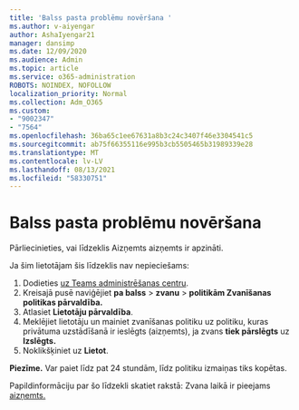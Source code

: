 ```yaml
---
title: 'Balss pasta problēmu novēršana '
ms.author: v-aiyengar
author: AshaIyengar21
manager: dansimp
ms.date: 12/09/2020
ms.audience: Admin
ms.topic: article
ms.service: o365-administration
ROBOTS: NOINDEX, NOFOLLOW
localization_priority: Normal
ms.collection: Adm_O365
ms.custom:
- "9002347"
- "7564"
ms.openlocfilehash: 36ba65c1ee67631a8b3c24c3407f46e3304541c5
ms.sourcegitcommit: ab75f66355116e995b3cb5505465b31989339e28
ms.translationtype: MT
ms.contentlocale: lv-LV
ms.lasthandoff: 08/13/2021
ms.locfileid: "58330751"
---
```

# <a name="troubleshooting-voicemail"></a>Balss pasta problēmu novēršana

Pārliecinieties, vai līdzeklis Aizņemts aizņemts ir apzināti.

Ja šim lietotājam šis līdzeklis nav nepieciešams:

1. Dodieties [uz Teams administrēšanas centru](https://admin.teams.microsoft.com/policies/calling).
1. Kreisajā pusē naviģējiet **pa balss**  >  **zvanu**  >  **politikām Zvanīšanas** **politikas pārvaldība.**
1. Atlasiet **Lietotāju pārvaldība**.
1. Meklējiet lietotāju un mainiet zvanīšanas politiku uz politiku, kuras privātuma uzstādīšanā ir ieslēgts (aizņemts), ja zvans **tiek pārslēgts** uz **Izslēgts.**
1. Noklikšķiniet uz **Lietot**.

**Piezīme.** Var paiet līdz pat 24 stundām, līdz politiku izmaiņas tiks kopētas.

Papildinformāciju par šo līdzekli skatiet rakstā: Zvana laikā ir pieejams [aizņemts.](https://docs.microsoft.com/microsoftteams/teams-calling-policy#busy-on-busy-is-available-while-in-a-call)
